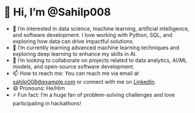 # 👋 Hi, I’m @Sahilp008

- 👀 I’m interested in data science, machine learning, artificial intelligence, and software development. I love working with Python, SQL, and exploring how data can drive impactful solutions.
- 🌱 I’m currently learning advanced machine learning techniques and exploring deep learning to enhance my skills in AI.
- 💞️ I’m looking to collaborate on projects related to data analytics, AI/ML models, and open-source software development.
- 📫 How to reach me: You can reach me via email at sahilp008@example.com or connect with me on [LinkedIn](https://www.linkedin.com/in/sahil-prakash-49573b273/).
- 😄 Pronouns: He/Him
- ⚡ Fun fact: I’m a huge fan of problem-solving challenges and love participating in hackathons!



<!---
Sahilp008/Sahilp008 is a ✨ special ✨ repository because its `README.md` (this file) appears on your GitHub profile.
You can click the Preview link to take a look at your changes.
--->
